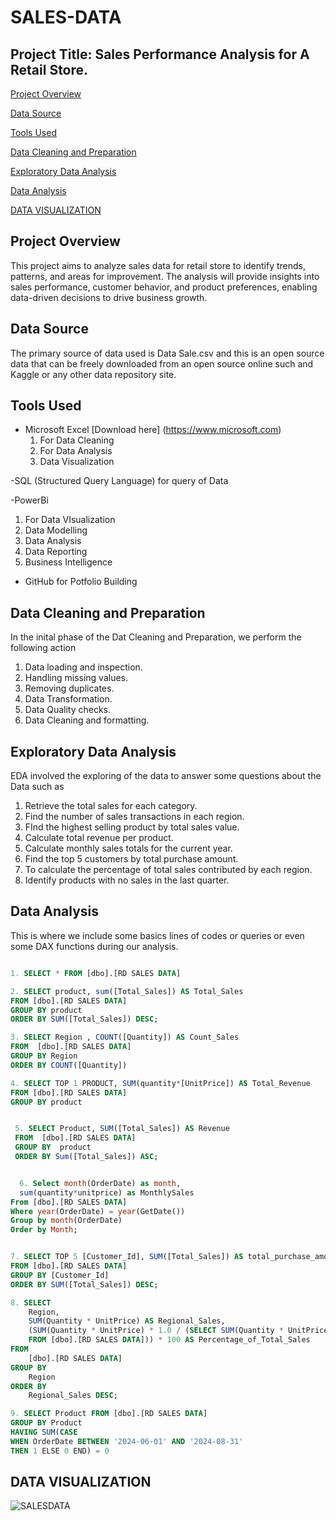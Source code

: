 # SALES-DATA

## Project Title: Sales Performance Analysis for A Retail Store.

[Project Overview](#project_overview)

[Data Source](#data_source)

[Tools Used](#tools_used)

[Data Cleaning and Preparation](#data_cleaning_and_preparation)

[Exploratory Data Analysis](#exploratory_data_analysis)

[Data Analysis](#data_analysis)

[DATA VISUALIZATION](#data_visualization)


## Project Overview
This project aims to analyze sales data for retail store to identify trends, patterns, and areas for improvement.
The analysis will provide insights into sales performance, customer behavior, and product preferences, enabling data-driven decisions to drive business growth.

## Data Source
The primary source of data used is Data Sale.csv and this is an open source data that can be freely downloaded from an open source online
such and Kaggle or any other data repository site.

## Tools Used
- Microsoft Excel [Download here] (https://www.microsoft.com)
  1. For Data Cleaning
  2. For Data Analysis
  3. Data Visualization

-SQL (Structured Query Language) for query of Data

-PowerBi
1. For Data VIsualization
2. Data Modelling
3. Data Analysis
4. Data Reporting
5. Business Intelligence
- GitHub for Potfolio Building

## Data Cleaning and Preparation
In the inital phase of the Dat Cleaning and Preparation, we perform the following action
1. Data loading and inspection.
2. Handling missing values.
3. Removing duplicates.
4. Data Transformation.
5. Data Quality checks.
6. Data Cleaning and formatting.

## Exploratory Data Analysis
EDA involved the exploring of the data to answer some questions about the Data such as
1. Retrieve the total sales for each category.
2. Find the number of sales transactions in each region.
3. FInd the highest selling product by total sales value.
4. Calculate total revenue per product.
5. Calculate monthly sales totals for the current year.
6. Find the top 5 customers by total purchase amount.
7. To calculate the percentage of total sales contributed by each region.
8. Identify products with no sales in the last quarter.

## Data Analysis
This is where we include some basics lines of codes or queries or even some DAX functions during our analysis.
``` SQL

1. SELECT * FROM [dbo].[RD SALES DATA]

2. SELECT product, sum([Total_Sales]) AS Total_Sales
FROM [dbo].[RD SALES DATA]
GROUP BY product
ORDER BY SUM([Total_Sales]) DESC;

3. SELECT Region , COUNT([Quantity]) AS Count_Sales
FROM  [dbo].[RD SALES DATA]
GROUP BY Region
ORDER BY COUNT([Quantity])

4. SELECT TOP 1 PRODUCT, SUM(quantity*[UnitPrice]) AS Total_Revenue
FROM [dbo].[RD SALES DATA]
GROUP BY product


 5. SELECT Product, SUM([Total_Sales]) AS Revenue
 FROM  [dbo].[RD SALES DATA]
 GROUP BY  product
 ORDER BY Sum([Total_Sales]) ASC;


  6. Select month(OrderDate) as month,
  sum(quantity*unitprice) as MonthlySales
From [dbo].[RD SALES DATA]
Where year(OrderDate) = year(GetDate())
Group by month(OrderDate)
Order by Month;


7. SELECT TOP 5 [Customer_Id], SUM([Total_Sales]) AS total_purchase_amount
FROM [dbo].[RD SALES DATA]
GROUP BY [Customer_Id]
ORDER BY SUM([Total_Sales]) DESC;

8. SELECT 
    Region, 
    SUM(Quantity * UnitPrice) AS Regional_Sales,
    (SUM(Quantity * UnitPrice) * 1.0 / (SELECT SUM(Quantity * UnitPrice) 
	FROM [dbo].[RD SALES DATA])) * 100 AS Percentage_of_Total_Sales
FROM 
    [dbo].[RD SALES DATA]
GROUP BY 
    Region
ORDER BY 
    Regional_Sales DESC;

9. SELECT Product FROM [dbo].[RD SALES DATA]
GROUP BY Product
HAVING SUM(CASE 
WHEN OrderDate BETWEEN '2024-06-01' AND '2024-08-31' 
THEN 1 ELSE 0 END) = 0
```

## DATA VISUALIZATION




![SALESDATA](https://github.com/user-attachments/assets/1b5ca613-ea45-4650-aee6-b14e4c9ee38d)






























